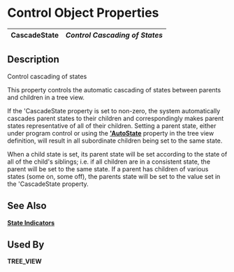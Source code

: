 # Control Object Properties

**CascadeState** |  **_Control Cascading of States_**  
---|---  
  
## Description

Control cascading of states

This property controls the automatic cascading of states between parents and children in a tree view.

If the 'CascadeState property is set to non-zero, the system automatically cascades parent states to their children and correspondingly makes parent states representative of all of their children. Setting a parent state, either under program control or using the **['AutoState](autostate.md)** property in the tree view definition, will result in all subordinate children being set to the same state.

When a child state is set, its parent state will be set according to the state of all of the child's siblings; i.e. if all children are in a consistent state, the parent will be set to the same state. If a parent has children of various states (some on, some off), the parents state will be set to the value set in the 'CascadeState property.

## See Also

[**State Indicators**](../control_object_properties/stateind.md)

## Used By 

**TREE_VIEW**
